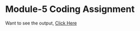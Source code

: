 # Module-5 Coding Assignment

Want to see the output, [Click Here](https://aakankshaarani96.github.io/HTML-CSS-and-Javascript-for-Web-Developers/Module-5/index.html)
